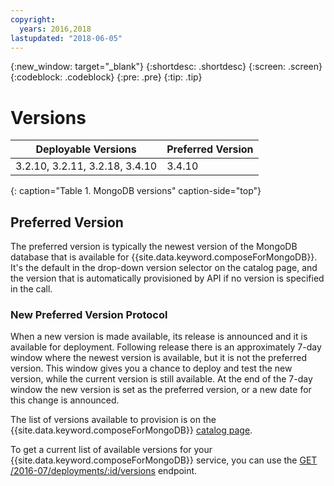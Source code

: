 ```yaml
---
copyright:
  years: 2016,2018
lastupdated: "2018-06-05"
---
```


{:new_window: target="_blank"}
{:shortdesc: .shortdesc}
{:screen: .screen}
{:codeblock: .codeblock}
{:pre: .pre}
{:tip: .tip}

# Versions

Deployable Versions| Preferred Version
----------|-----------
3.2.10, 3.2.11, 3.2.18, 3.4.10 | 3.4.10
{: caption="Table 1. MongoDB versions" caption-side="top"}

## Preferred Version

The preferred version is typically the newest version of the MongoDB database that is available for {{site.data.keyword.composeForMongoDB}}. It's the default in the drop-down version selector on the catalog page, and the version that is automatically provisioned by API if no version is specified in the call.

### New Preferred Version Protocol

When a new version is made available, its release is announced and it is available for deployment. Following release there is an approximately 7-day window where the newest version is available, but it is not the preferred version. This window gives you a chance to deploy and test the new version, while the current version is still available. At the end of the 7-day window the new version is set as the preferred version, or a new date for this change is announced.

The list of versions available to provision is on the {{site.data.keyword.composeForMongoDB}} [catalog page](https://{DomainName}/catalog/services/compose-for-mongodb).

To get a current list of available versions for your {{site.data.keyword.composeForMongoDB}} service, you can use the 
[GET /2016-07/deployments/:id/versions](https://apidocs.compose.com/v1.0/reference#2016-07-get-deployments-versions) endpoint.
